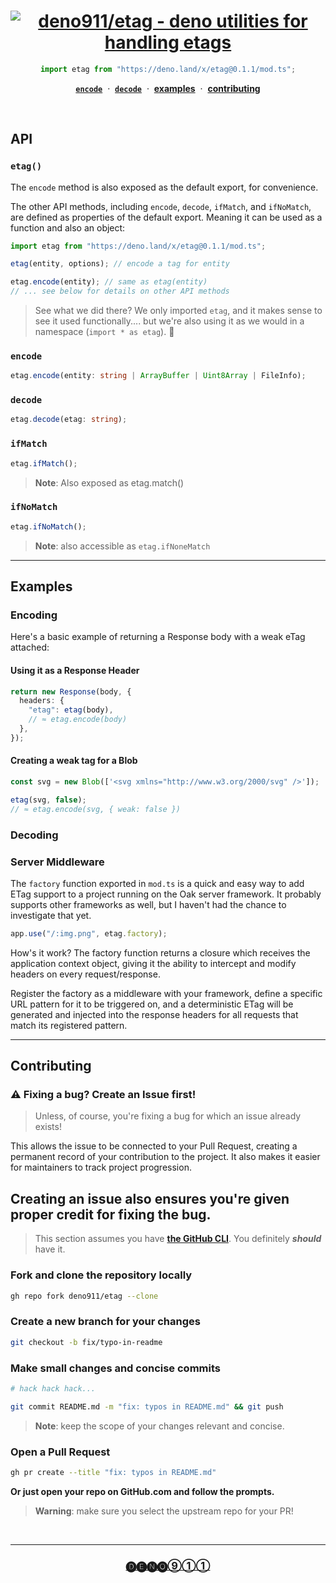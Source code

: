 <div align="center">

# [![deno911/etag - deno utilities for handling etags](https://migo.deno.dev/img.png?titleFontFamily=Inter&titleFontSize=96&titleFontWeight=900&&titleTextAnchor=left&titleX=80&titleY=183&subtitleFontSize=48&subtitleFontWeight=900&subtitleFontFamily=monospace&subtitleTextAnchor=left&subtitleX=450&subtitleY=178&width=1000&height=300&bgColor=123456&titleColor=4ac&subtitleColor=fff&iconW=150&iconH=150&iconX=285&iconY=70&borderRadius=20&icon=openmoji:t-rex&pxRatio=1.5&title=etag&subtitle=deno.land%2Fx%2Fetag)](https://deno.land/x/etag)

```ts
import etag from "https://deno.land/x/etag@0.1.1/mod.ts";
```

[**`encode`**](#encode)  ·  [**`decode`**](#decode)  · 
[**examples**](#examples)  ·  [**contributing**](#contributing)

<br>

</div>

## API

### `etag()`

The `encode` method is also exposed as the default export, for convenience.

The other API methods, including `encode`, `decode`, `ifMatch`, and `ifNoMatch`,
are defined as properties of the default export. Meaning it can be used as a
function and also an object:

```ts
import etag from "https://deno.land/x/etag@0.1.1/mod.ts";

etag(entity, options); // encode a tag for entity

etag.encode(entity); // same as etag(entity)
// ... see below for details on other API methods
```

> See what we did there? We only imported `etag`, and it makes sense to see it
> used functionally.... but we're also using it as we would in a namespace
> (`import * as etag`). 🧐

### `encode`

```ts
etag.encode(entity: string | ArrayBuffer | Uint8Array | FileInfo);
```

### `decode`

```ts
etag.decode(etag: string);
```

### `ifMatch`

```ts
etag.ifMatch();
```

> **Note**: Also exposed as etag.match()

### `ifNoMatch`

```ts
etag.ifNoMatch();
```

> **Note**: also accessible as `etag.ifNoneMatch`

---

## Examples

### Encoding

Here's a basic example of returning a Response body with a weak eTag attached:

#### Using it as a Response Header

```ts
return new Response(body, {
  headers: {
    "etag": etag(body),
    // ≈ etag.encode(body)
  },
});
```

#### Creating a weak tag for a Blob

```ts
const svg = new Blob(['<svg xmlns="http://www.w3.org/2000/svg" />']);

etag(svg, false);
// ≈ etag.encode(svg, { weak: false })
```

### Decoding

### Server Middleware

The `factory` function exported in `mod.ts` is a quick and easy way to add ETag
support to a project running on the Oak server framework. It probably supports
other frameworks as well, but I haven't had the chance to investigate that yet.

```ts
app.use("/:img.png", etag.factory);
```

How's it work? The factory function returns a closure which receives the
application context object, giving it the ability to intercept and modify
headers on every request/response.

Register the factory as a middleware with your framework, define a specific URL
pattern for it to be triggered on, and a deterministic ETag will be generated
and injected into the response headers for all requests that match its
registered pattern.

---

## Contributing

### ⚠️ Fixing a bug? Create an Issue first!

> Unless, of course, you're fixing a bug for which an issue already exists!

This allows the issue to be connected to your Pull Request, creating a permanent
record of your contribution to the project. It also makes it easier for
maintainers to track project progression.

## Creating an issue also ensures you're given proper credit for fixing the bug.

> This section assumes you have [**the GitHub CLI**](https://cli.github.com).
> You definitely _**should**_ have it.

### Fork and clone the repository locally

```sh
gh repo fork deno911/etag --clone
```

### Create a new branch for your changes

```sh
git checkout -b fix/typo-in-readme
```

### Make small changes and concise commits

```sh
# hack hack hack...

git commit README.md -m "fix: typos in README.md" && git push
```

> **Note**: keep the scope of your changes relevant and concise.

### Open a Pull Request

```sh
gh pr create --title "fix: typos in README.md"
```

**Or just open your repo on GitHub.com and follow the prompts.**

> **Warning**: make sure you select the upstream repo for your PR!

<br>

---

<div align="center">

### [🅓🅔🅝🅞⑨①①][deno911]

</div>

[deno.land]: https://deno.land "Deno.land - Official Module Registry"
[nest.land]: https://nest.land "Nest.land - Immutable Module Registry"
[Arweave blockchain]: https://arweave.org "Arweave Blockchain"
[deno911]: https://github.com/deno911 "Projects by deno911 on GitHub"
